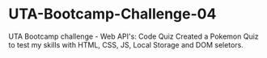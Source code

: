 # UTA-Bootcamp-Challenge-04
UTA Bootcamp challenge - Web API's: Code Quiz
Created a Pokemon Quiz to test my skills with HTML, CSS, JS, Local Storage and DOM seletors.
